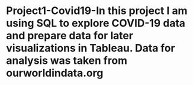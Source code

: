 # Project1-Covid19-In this project I am using SQL to explore COVID-19 data and prepare data for later visualizations in Tableau. Data for analysis was taken from ourworldindata.org

